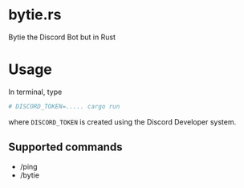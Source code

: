 # bytie.rs
Bytie the Discord Bot but in Rust

# Usage

In terminal, type

```bash
# DISCORD_TOKEN=..... cargo run
```

where `DISCORD_TOKEN` is created using the Discord Developer system. 

## Supported commands 

- /ping
- /bytie



